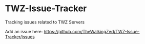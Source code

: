 # TWZ-Issue-Tracker
Tracking issues related to TWZ Servers

Add an issue here: https://github.com/TheWalkingZed/TWZ-Issue-Tracker/issues
